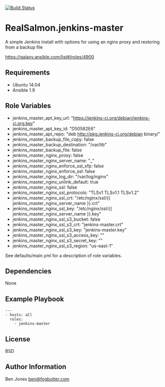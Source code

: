 [![Build Status](https://travis-ci.org/RealSalmon/ansible-jenkins-master.svg?branch=master)](https://travis-ci.org/RealSalmon/ansible-jenkins-master)

RealSalmon.jenkins-master
=========================
A simple Jenkins install with options for using an nginx proxy and restoring
from a backup file

https://galaxy.ansible.com/list#/roles/4900

Requirements
------------
- Ubuntu 14.04
- Ansible 1.9

Role Variables
--------------
- jenkins_master_apt_key_url: "https://jenkins-ci.org/debian/jenkins-ci.org.key"
- jenkins_master_apt_key_id: "D50582E6"
- jenkins_master_apt_repo: "deb http://pkg.jenkins-ci.org/debian binary/"
- jenkins_master_backup_file_copy: false
- jenkins_master_backup_destination: "/var/lib"
- jenkins_master_backup_file: false
- jenkins_master_nginx_proxy: false
- jenkins_master_nginx_server_name: "_"
- jenkins_master_nginx_enforce_ssl_xfp: false
- jenkins_master_nginx_enforce_ssl: false
- jenkins_master_nginx_log_dir: "/var/log/nginx"
- jenkins_master_nginx_unlink_default: true
- jenkins_master_nginx_ssl: false
- jenkins_master_nginx_ssl_protocols: "TLSv1 TLSv1.1 TLSv1.2"
- jenkins_master_nginx_ssl_crt: "/etc/nginx/ssl/{{ jenkins_master_nginx_server_name }}.crt"
- jenkins_master_nginx_ssl_key: "/etc/nginx/ssl/{{ jenkins_master_nginx_server_name }}.key"
- jenkins_master_nginx_ssl_s3_bucket: false
- jenkins_master_nginx_ssl_s3_crt: "jenkins-master.crt"
- jenkins_master_nginx_ssl_s3_key: "jenkins-master.key"
- jenkins_master_nginx_ssl_s3_access_key: ""
- jenkins_master_nginx_ssl_s3_secret_key: ""
- jenkins_master_nginx_ssl_s3_region: "us-east-1"

See defaults/main.yml for a description of role variables.

Dependencies
------------
None

Example Playbook
----------------
    ---
    - hosts: all
      roles:
        - jenkins-master

License
-------
BSD

Author Information
------------------
Ben Jones <ben@fogbutter.com>
